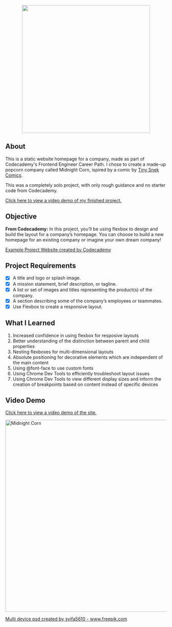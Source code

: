 <p align="center"> <img src="https://user-images.githubusercontent.com/104512014/177040636-849aec19-a6f0-4155-bcc7-daf73cef6e89.PNG" width="400px"/> </p>


## About
This is a static website homepage for a company, made as part of Codecademy's Frontend Engineer Career Path. I chose to create a made-up popcorn company called Midnight Corn, ispired by a comic by [Tiny Snek Comics](https://m.facebook.com/TinySnekComics/photos/a.1314272131976657/3268693873201130/).

This was a completely solo project, with only rough guidance and no starter code from Codecademy. 

[Click here to view a video demo of my finished project.](https://www.dropbox.com/s/2zk2qhy3jpmv5se/midnight-corn-screenrecord.mp4?dl=0)

## Objective
**From Codecademy:** In this project, you’ll be using flexbox to design and build the layout for a company’s homepage. You can choose to build a new homepage for an existing company or imagine your own dream company!

<a href="https://content.codecademy.com/PRO/independent-practice-projects/flexbox-business-site/example-site/index.html?_gl=1*rvedam*_ga*MTA4OTcwNzI5NS4xNjQ5MTcwOTkz*_ga_3LRZM6TM9L*MTY1Njc4MDY4MS4xMDguMS4xNjU2NzgxNzA5LjU5" target="_blank">Example Project Website created by Codecademy</a>

## Project Requirements
- [x] A title and logo or splash image.
- [x] A mission statement, brief description, or tagline.
- [x] A list or set of images and titles representing the product(s) of the company.
- [x] A section describing some of the company’s employees or teammates.
- [x] Use Flexbox to create a responsive layout.

## What I Learned
1. Increased confidence in using flexbox for resposive layouts
2. Better understanding of the distinction between parent and child properties 
3. Nesting flexboxes for multi-dimensional layouts
4. Absolute positioning for decorative elements which are independent of the main content
5. Using @font-face to use custom fonts
6. Using Chrome Dev Tools to efficiently troubleshoot layout issues
7. Using Chrome Dev Tools to view different display sizes and inform the creation of breakpoints based on content instead of specific devices

## Video Demo
[Click here to view a video demo of the site.](https://www.dropbox.com/s/2zk2qhy3jpmv5se/midnight-corn-screenrecord.mp4?dl=0)

<a href='https://www.dropbox.com/s/2zk2qhy3jpmv5se/midnight-corn-screenrecord.mp4?dl=0'><img width="600" alt="Midnight Corn" src="https://user-images.githubusercontent.com/104512014/177404066-faaf3832-317e-424e-a64c-1e7e4054a09b.jpg"></a>

<a href='https://www.freepik.com/psd/multi-device'>Multi device psd created by syifa5610 - www.freepik.com</a>
